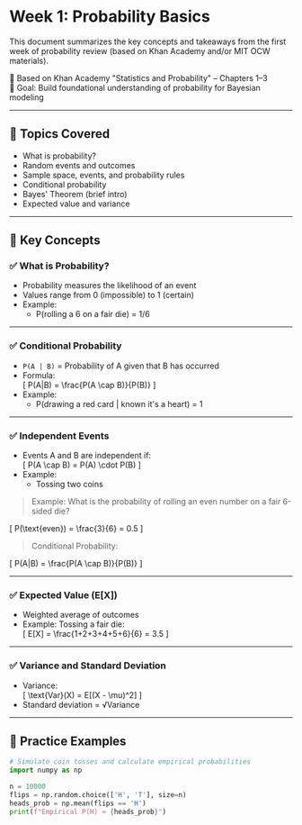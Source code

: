 # Week 1: Probability Basics

This document summarizes the key concepts and takeaways from the first week of probability review (based on Khan Academy and/or MIT OCW materials).

📘 Based on Khan Academy "Statistics and Probability" – Chapters 1–3  
🎯 Goal: Build foundational understanding of probability for Bayesian modeling

---

## 🔢 Topics Covered

- What is probability?
- Random events and outcomes
- Sample space, events, and probability rules
- Conditional probability
- Bayes' Theorem (brief intro)
- Expected value and variance

---

## 📖 Key Concepts

### ✅ What is Probability?

- Probability measures the likelihood of an event
- Values range from 0 (impossible) to 1 (certain)
- Example:  
  - P(rolling a 6 on a fair die) = 1/6

---

### ✅ Conditional Probability

- `P(A | B)` = Probability of A given that B has occurred
- Formula:  
  \[
  P(A|B) = \frac{P(A \cap B)}{P(B)}
  \]
- Example:  
  - P(drawing a red card | known it's a heart) = 1

---

### ✅ Independent Events

- Events A and B are independent if:  
  \[
  P(A \cap B) = P(A) \cdot P(B)
  \]
- Example:  
  - Tossing two coins

> Example: What is the probability of rolling an even number on a fair 6-sided die?

\[
P(\text{even}) = \frac{3}{6} = 0.5
\]

> Conditional Probability:

\[
P(A|B) = \frac{P(A \cap B)}{P(B)}
\]

---

### ✅ Expected Value (E[X])

- Weighted average of outcomes
- Example: Tossing a fair die:  
  \[
  E[X] = \frac{1+2+3+4+5+6}{6} = 3.5
  \]

---

### ✅ Variance and Standard Deviation

- Variance:  
  \[
  \text{Var}(X) = E[(X - \mu)^2]
  \]
- Standard deviation = √Variance

---

## 🧪 Practice Examples

```python
# Simulate coin tosses and calculate empirical probabilities
import numpy as np

n = 10000
flips = np.random.choice(['H', 'T'], size=n)
heads_prob = np.mean(flips == 'H')
print(f"Empirical P(H) ≈ {heads_prob}")


